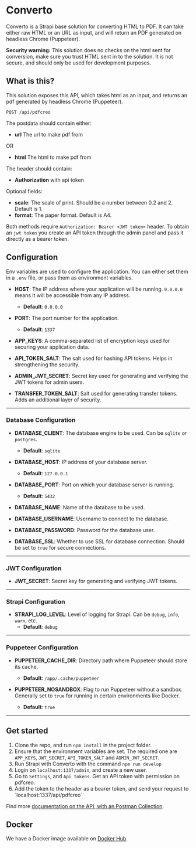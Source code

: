 # Converto

Converto is a Strapi base solution for converting HTML to PDF. It can take either raw HTML or an URL as input, and will return an PDF generated on headless Chrome (Puppeteer).

**Security warning:** This solution does no checks on the html sent for conversion, make sure you trust HTML sent in to the solution. It is not secure, and should only be used for development purposes.

## What is this?

This solution exposes this API, which takes html as an input, and returns an pdf generated by headless Chrome (Puppeteer).

`POST /api/pdfcreo`

The postdata should contain either:

- **url** The url to make pdf from

OR

- **html** The html to make pdf from

The header should contain:

- **Authorization** with api token

Optional fields:

- **scale**: The scale of print. Should be a number between 0.2 and 2. Default is 1.
- **format**: The paper format. Default is A4.

Both methods require `Authorization: Bearer <JWT token>` header. To obtain an `jwt token` you create an API token through the admin panel and pass it directly as a bearer token.

## Configuration

Env variables are used to configure the application. You can either set them in a `.env` file, or pass them as environment variables.

- **HOST**: The IP address where your application will be running. `0.0.0.0` means it will be accessible from any IP address.
  - **Default**: `0.0.0.0`
- **PORT**: The port number for the application.

  - **Default**: `1337`

- **APP_KEYS**: A comma-separated list of encryption keys used for securing your application data.
- **API_TOKEN_SALT**: The salt used for hashing API tokens. Helps in strengthening the security.

- **ADMIN_JWT_SECRET**: Secret key used for generating and verifying the JWT tokens for admin users.

- **TRANSFER_TOKEN_SALT**: Salt used for generating transfer tokens. Adds an additional layer of security.

---

### Database Configuration

- **DATABASE_CLIENT**: The database engine to be used. Can be `sqlite` or `postgres`.
  - **Default**: `sqlite`
- **DATABASE_HOST**: IP address of your database server.

  - **Default**: `127.0.0.1`

- **DATABASE_PORT**: Port on which your database server is running.

  - **Default**: `5432`

- **DATABASE_NAME**: Name of the database to be used.

- **DATABASE_USERNAME**: Username to connect to the database.

- **DATABASE_PASSWORD**: Password for the database user.

- **DATABASE_SSL**: Whether to use SSL for database connection. Should be set to `true` for secure connections.

---

### JWT Configuration

- **JWT_SECRET**: Secret key for generating and verifying JWT tokens.

---

### Strapi Configuration

- **STRAPI_LOG_LEVEL**: Level of logging for Strapi. Can be `debug`, `info`, `warn`, etc.
  - **Default**: `debug`

---

### Puppeteer Configuration

- **PUPPETEER_CACHE_DIR**: Directory path where Puppeteer should store its cache.

  - **Default**: `/app/.cache/puppeteer`

- **PUPPETEER_NOSANDBOX**: Flag to run Puppeteer without a sandbox. Generally set to `true` for running in certain environments like Docker.
  - **Default**: `true`

---

## Get started

1. Clone the repo, and run `npm install` in the project folder.
2. Ensure that the environment variables are set. The required one are `APP_KEYS`, `JWT_SECRET`, `API_TOKEN_SALT` and `ADMIN_JWT_SECRET`.
3. Run Strapi with Converto with the command `npm run develop`
4. Login on `localhost:1337/admin`, and create a new user.
5. Go to `Settings`, and `Api tokens`. Get an API token with permission on pdfcreo.
6. Add the token to the header as a bearer token, and send your request to `localhost:1337/api/pdfcreo``

Find more [documentation on the API, with an Postman Collection](https://documenter.getpostman.com/view/863421/SWLZeUzS?version=latest).

## Docker

We have a Docker image available on [Docker Hub](https://hub.docker.com/r/losolio/converto).
